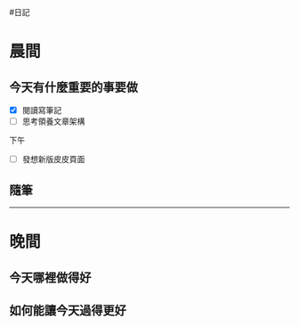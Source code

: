 #日記 
# 晨間

## 今天有什麼重要的事要做
- [x] 閱讀寫筆記
- [ ] 思考領養文章架構

下午
- [ ] 發想新版皮皮頁面

## 隨筆

---

# 晚間

## 今天哪裡做得好

## 如何能讓今天過得更好